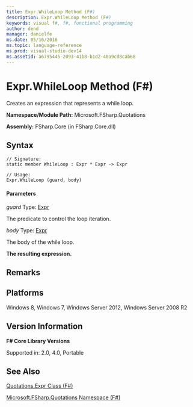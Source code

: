 ```yaml
---
title: Expr.WhileLoop Method (F#)
description: Expr.WhileLoop Method (F#)
keywords: visual f#, f#, functional programming
author: dend
manager: danielfe
ms.date: 05/16/2016
ms.topic: language-reference
ms.prod: visual-studio-dev14
ms.assetid: a6795445-2093-41b8-b1d2-40a9cd8cab68 
---
```


# Expr.WhileLoop Method (F#)

Creates an expression that represents a while loop.

**Namespace/Module Path:** Microsoft.FSharp.Quotations

**Assembly:** FSharp.Core (in FSharp.Core.dll)


## Syntax

```
// Signature:
static member WhileLoop : Expr * Expr -> Expr

// Usage:
Expr.WhileLoop (guard, body)
```

#### Parameters
*guard*
Type: [Expr](https://msdn.microsoft.com/library/ed6a2caf-69d4-45c2-ab97-e9b3be9bce65)


The predicate to control the loop iteration.


*body*
Type: [Expr](https://msdn.microsoft.com/library/ed6a2caf-69d4-45c2-ab97-e9b3be9bce65)


The body of the while loop.



**The resulting expression.**
## Remarks

## Platforms
Windows 8, Windows 7, Windows Server 2012, Windows Server 2008 R2


## Version Information
**F# Core Library Versions**

Supported in: 2.0, 4.0, Portable




## See Also
[Quotations.Expr Class &#40;F&#35;&#41;](Quotations.Expr-Class-%5BFSharp%5D.md)

[Microsoft.FSharp.Quotations Namespace &#40;F&#35;&#41;](Microsoft.FSharp.Quotations-Namespace-%5BFSharp%5D.md)


